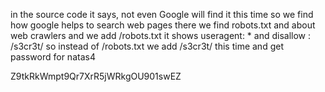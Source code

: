 in the source code it says, not even Google will find it this time
so we find how google helps to search web pages there we find robots.txt and about web crawlers and we add /robots.txt
it shows useragent: *
and disallow : /s3cr3t/
so instead of /robots.txt we add /s3cr3t/ this time and get password for natas4

Z9tkRkWmpt9Qr7XrR5jWRkgOU901swEZ
